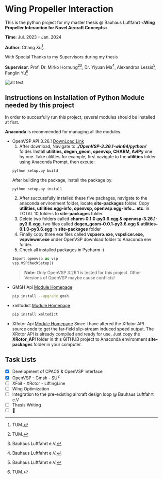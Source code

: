 # Wing Propeller Interaction
This is the python project  for my master thesis @ Bauhaus Luftfahrt <**Wing Propeller Interaction for Novel Aircraft Concepts**>

**Time**: Jul. 2023 - Jan. 2024

**Author**: Chang Xu[^1].

With Special Thanks to my Supervisors during my thesis

**Supervisor**: Prof. Dr. Mirko Hornung[^1][^2], Dr. Yiyuan Ma[^2], Alexandros Lessis[^2], Fanglin Yu[^1]
[^1]: TUM.
[^2]: Bauhaus Luftfahrt e.V.

![alt text](https://imgr1.flugrevue.de/image-169Gallery-86189129-1910293.jpg)

## Instructions on Installation of Python Module needed by this project
In order to succesfully run this project, several modules should be installed at first.

**Anaconda** is recommended for managing all the modules.
* OpenVSP API 3.26.1 [DownLoad Link](https://openvsp.org/download_old.php)
  1. After download, Navigate to ***./OpenVSP-3.26.1-win64/python/*** folder. Install **utilities, degen_geom, openvsp, CHARM, AvlPy** one by one.
  Take utilities for example, first navigate to the **utilities** folder using Anaconda Prompt, then excute:
  ```bash
  python setup.py build
  ```
  After building the package, install the package by:
  ```bash
  python setup.py install
  ```
  2. After succussfully installed these five packages, navigate to the anaconda environment folder, locate **site-packages** folder. Copy **utilities, utilities.egg-info, openvsp,
     openvsp.egg-info... etc.** in TOTAL 10 folders to **site-packages** folder.
  3. Delete two folders called **charm-0.1.0-py3.6.egg & openvsp-3.26.1-py3.6.egg**, two files called **degen_geom-0.0.1-py3.6.egg & utilities-0.1.0-py3.6.egg** in **site-packages** folder
  4. Finally copy three exe files called **vspaero.exe, vspslicer.exe, vspviewer.exe** under OpenVSP download folder to Anaconda env folder.
  5. Check all installed packages in Pycharm :)
  ```Python
  Import openvsp as vsp
  vsp.VSPCheckSetup()
  ```
  > **Note:** Only OpenVSP 3.26.1 is tested for this project. Other Versions of OpenVSP maybe cause conflicts!
* GMSH Api [Module Homepage](https://pypi.org/project/gmsh/)
  ```bash
  pip install --upgrade gmsh
  ```
* xmltodict [Module Homepage](https://pypi.org/project/xmltodict/)
  ```bash
  pip install xmltodict
  ```
* XRotor Api [Module Homepage](https://pypi.org/project/xrotor/)
  Since I have altered the XRotor API source code to get the far-field slip-stream induced speed output. The XRotor API is already compiled and ready for use.
  Just copy the **XRotor_API** folder in this GITHUB project to Anaconda environment **site-packages** folder in your computer.

  
## Task Lists
 - [x] Development of CPACS & OpenVSP interface
 - [x] OpenVSP - Gmsh - SU<sup>2</sup>
 - [ ] XFoil - XRotor - LiftingLine
 - [ ] Wing Optimization
 - [ ] Integration to the pre-existing aircraft design loop @ Bauhaus Luftfahrt e.V
 - [ ] Thesis Writing
 - [ ] :tada:
